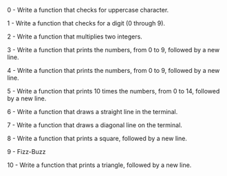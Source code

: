 0 - Write a function that checks for uppercase character.                                                 

1 - Write a function that checks for a digit (0 through 9).                                               

2 - Write a function that multiplies two integers.                                                        

3 - Write a function that prints the numbers, from 0 to 9, followed by a new line.                        

4 - Write a function that prints the numbers, from 0 to 9, followed by a new line.                        

5 - Write a function that prints 10 times the numbers, from 0 to 14, followed by a new line.              

6 - Write a function that draws a straight line in the terminal.                                          

7 - Write a function that draws a diagonal line on the terminal. 

8 - Write a function that prints a square, followed by a new line.

9 - Fizz-Buzz

10 - Write a function that prints a triangle, followed by a new line.
